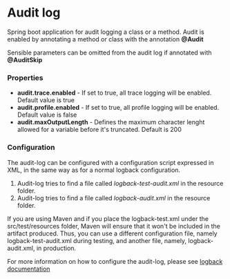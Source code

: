 # Audit log
Spring boot application for audit logging a class or a method. Audit is enabled by annotating a method or class with the 
annotation **@Audit**

Sensible parameters can be omitted from the audit log if annotated with **@AuditSkip**

### Properties
- **audit.trace.enabled** - If set to true, all trace logging will be enabled. Default value is true
- **audit.profile.enabled** - If set to true, all profile logging will be enabled. Default value is false
- **audit.maxOutputLength** - Defines the maximum character lenght allowed for a variable before it's truncated. Default is 200

### Configuration
The audit-log can be configured with a configuration script expressed in XML, in the same way as for a normal logback configuration.

1. Audit-log tries to find a file called *logback-test-audit.xml* in the resource folder.
2. Audit-log tries to find a file called *logback-audit.xml* in the resource folder.

If you are using Maven and if you place the logback-test.xml under the src/test/resources folder, Maven will ensure that 
it won't be included in the artifact produced. Thus, you can use a different configuration file, namely logback-test-audit.xml 
during testing, and another file, namely, logback-audit.xml, in production.

For more information on how to configure the audit-log, please see [logback documentation](https://logback.qos.ch/manual/configuration.html)
